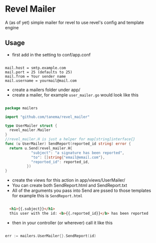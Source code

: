 Revel Mailer
============

A (as of yet) simple mailer for revel to use revel's config and template engine

Usage
-----
- first add in the setting to conf/app.conf

```

mail.host = smtp.example.com
mail.port = 25 (defaults to 25)
mail.from = Your sender name
mail.username = yourmail@mail.com

```
- create a mailers folder under app/
- create a mailer, for example `user_mailer.go` would look like this

```go

package mailers

import "github.com/tanema/revel_mailer"

type UserMailer struct {
  revel_mailer.Mailer
}
//revel_mailer.H is just a helper for map[string]interface{}
func (u UserMailer) SendReport(reported_id string) error {
  return u.Send(revel_mailer.H{
            "subject": "a signature has been reported",
            "to": []string{"email@email.com"},
            "reported_id": reported_id,
          })
}

```

- create the views for this action in app/views/UserMailer/
- You can create both SendReport.html and SendReport.txt
- All of the arguments you pass into Send are pssed to those templates for example this is `SendReport.html`

```html

  <h1>{{.subject}}</h1>
  this user with the id: <b>{{.reported_id}}</b> has been reported

```

- then in your controller (or wherever) call it like this

```go

err := mailers.UserMailer{}.SendReport(id)

```
